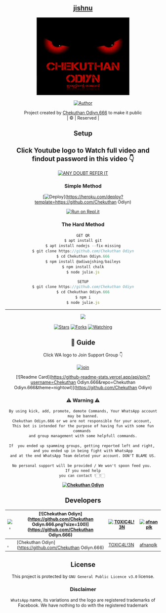 <div align="center">

## [jishnu](https://git.io/typing-svg)

 </a>
</p>
<div align="center">
  <p align="center">
<img src="Chekuthan Odiyn.jpg" alt="GIF" width="300" height="250"/>
</p>
  <p align="center">
<a href="https://github.com/Chekuthan Odiyn.666"><img title="Author" src="https://img.shields.io/badge/Author-jishnu-Chekuthan Odiyn?color=blue&style=for-the-badge&logo=whatsapp"></a>
</p>
</div>
<p align="center">
Project created by <a href="https://github.com/Chekuthan Odiyn.666">Chekuthan Odiyn.666</a> to make it public
    <br>
       | © |
        Reserved |
    <br> 
</p>

## Setup
<div align="center"> 


## Click Youtube logo to Watch full video and findout password in this video 👇

 [![ANY DOUBT REFER IT](https://www.linkpicture.com/q/YouTube-Logo-700x394.png)](https://youtube.com/channel/UCvCQ9S7hxCdvnPzym7ufrUg)


  ### Simple Method
  
[![Deploy](https://www.herokucdn.com/deploy/button.svg)](https://heroku.com/deploy?template=https://github.com/Chekuthan Odiyn) 
  
[![Run on Repl.it](https://repl.it/badge/github/quiec/whatsAlfa)](https://replit.com/@Farhandqz/JulieMwol)
  
### The Hard Method
```js
GET QR
$ apt install git
$ apt install nodejs --fix-missing
$ git clone https://github.com/Chekuthan Odiyn
$ cd Chekuthan Odiyn.666
$ npm install @adiwajshing/baileys
$ npm install chalk
$ node julie.js
```
      
```js
SETUP
$ git clone https://github.com/Chekuthan Odiyn
$ cd Chekuthan Odiyn.666
$ npm i
$ node julie.js
```

----

  <p align="center">
  <a href="https://github.com/chekuthanOdiyn/C.N">
    
<a href="https://github.com/Chekuthan Odiyn.666/followers">
<img src="https://img.shields.io/github/repo-size/Chekuthan Odiyn?color=green&label=Repo%20total%20size&style=plastic">
<p align="center">
<a href="https://github.com/Chekuthan Odiyn.666/followers"
<img title="Followers" src="https://img.shields.io/github/followers/Chekuthan Odiyn.666?color=blue&style=flat-square"></a>
<a href="https://github.com/Chekuthan Odiyn/stargazers/"><img title="Stars" src="https://img.shields.io/github/stars/Chekuthan Odiyn?color=blue&style=flat-square"></a>
<a href="https://github.com/Chekuthan Odiyn/network/members"><img title="Forks" src="https://img.shields.io/github/forks/Chekuthan Odiyn?color=blue&style=flat-square"></a>
<a href="https://github.com/Chekuthan Odiyn/watchers"><img title="Watching" src="https://img.shields.io/github/watchers/Chekuthan Odiyn?label=Watchers&color=blue&style=flat-square"></a>
</p>

## 📢 Guide
Click WA logo to Join Support Group 👇
    <br>
<br>
  [![join](https://github.com/Alien-alfa/PublicBot/blob/main/wlogo.svg.png)](https://chat.whatsapp.com/JyX9JtUNU1Q7ogrPddB3LI)
  <div align="center">
       
  [![Readme Card](https://github-readme-stats.vercel.app/api/pin/?username=Chekuthan Odiyn.666&repo=Chekuthan Odiyn.666&theme=nightowl)](https://github.com/Chekuthan Odiyn)
  </div>
    
### ⚠ Warning ⚠

```
By using kick, add, promote, demote Commands, Your WhatsApp account may be banned.
Chekuthan Odiyn.666 or we are not responsible for your account, 
This bot is intended for the purpose of having fun with some fun commands 
and group management with some helpfull commands.

If  you ended up spamming groups, getting reported left and right, 
and you ended up in being fight with WhatsApp
and at the end WhatsApp Team deleted your account. DON'T BLAME US.

No personal support will be provided / We won't spoon feed you. 
If you need help
you can contact 👇🏻👇🏻 
```
**[![Chekuthan Odiyn](https://www.linkpicture.com/q/WHTSPP-LOGO.png)](http://wa.me/919656885197?text=Can%20you%20help%20bro)**

## Developers
  <div align="center">
    
  [![.](https://github.com/..png?size=100)](https://github.com/.) | [![Chekuthan Odiyn](https://github.com/Chekuthan Odiyn.666.png?size=100)](https://github.com/Chekuthan Odiyn.666) |  [![TOXIC4L!3N](https://github.com/Alien-alfa.png?size=100)](https://github.com/AI-VIKI) | [![afnanplk](https://github.com/afnanplk.png?size=100)](https://github.com/afnanplk) 
----|----|----|----
[.](https://github.com/.) | [Chekuthan Odiyn](https://github.com/Chekuthan Odiyn.666) | [TOXIC4L!3N](https://github.com/AI-VIKI) | [afnanplk](https://github.com/afnanplk) 

    


## License
This project is protected by `GNU General Public Licence v3.0` license.

### Disclaimer
`WhatsApp` name, its variations and the logo are registered trademarks of Facebook. We have nothing to do with the registered trademark
